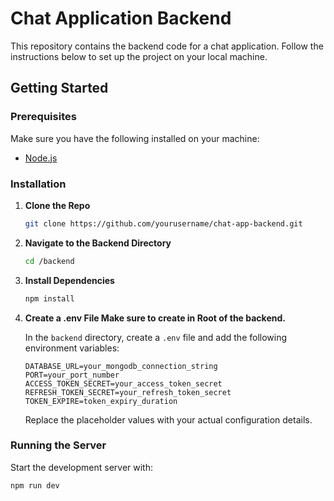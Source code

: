 # Chat Application Backend

This repository contains the backend code for a chat application. Follow the instructions below to set up the project on your local machine.

## Getting Started

### Prerequisites

Make sure you have the following installed on your machine:
- [Node.js](https://nodejs.org/en/download/)

### Installation

1. **Clone the Repo**

    ```bash
    git clone https://github.com/yourusername/chat-app-backend.git
    ```

2. **Navigate to the Backend Directory**

    ```bash
    cd /backend
    ```

3. **Install Dependencies**

    ```bash
    npm install
    ```

4. **Create a .env File Make sure to create in Root of the backend.**

    In the `backend` directory, create a `.env` file and add the following environment variables:

    ```plaintext
    DATABASE_URL=your_mongodb_connection_string
    PORT=your_port_number
    ACCESS_TOKEN_SECRET=your_access_token_secret
    REFRESH_TOKEN_SECRET=your_refresh_token_secret
    TOKEN_EXPIRE=token_expiry_duration
    ```

    Replace the placeholder values with your actual configuration details.

### Running the Server

Start the development server with:

```bash
npm run dev

